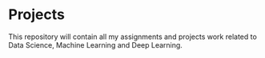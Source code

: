 # Projects
This repository will contain all my assignments and projects work related to Data Science, Machine Learning and Deep Learning.
